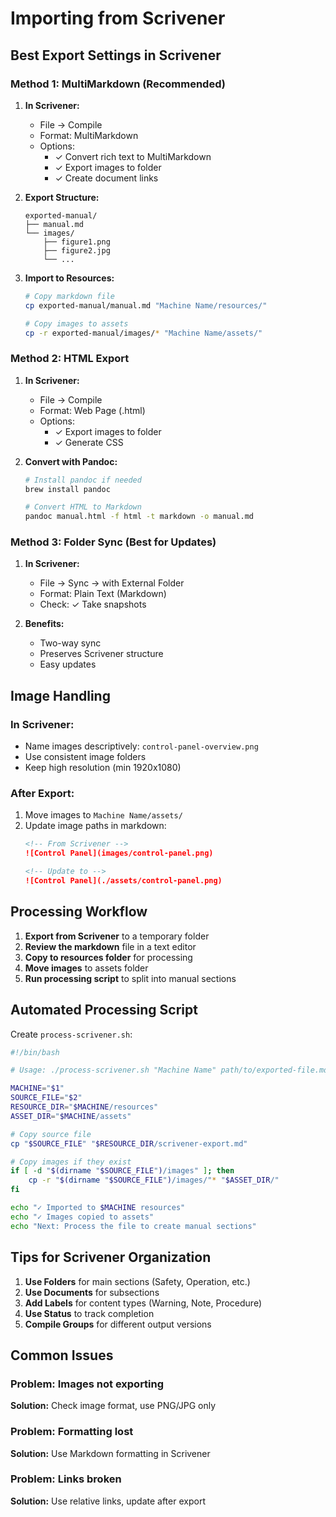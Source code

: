 # Importing from Scrivener

## Best Export Settings in Scrivener

### Method 1: MultiMarkdown (Recommended)

1. **In Scrivener:**
   - File → Compile
   - Format: MultiMarkdown
   - Options:
     - ✓ Convert rich text to MultiMarkdown
     - ✓ Export images to folder
     - ✓ Create document links
   
2. **Export Structure:**
   ```
   exported-manual/
   ├── manual.md
   └── images/
       ├── figure1.png
       ├── figure2.jpg
       └── ...
   ```

3. **Import to Resources:**
   ```bash
   # Copy markdown file
   cp exported-manual/manual.md "Machine Name/resources/"
   
   # Copy images to assets
   cp -r exported-manual/images/* "Machine Name/assets/"
   ```

### Method 2: HTML Export

1. **In Scrivener:**
   - File → Compile
   - Format: Web Page (.html)
   - Options:
     - ✓ Export images to folder
     - ✓ Generate CSS

2. **Convert with Pandoc:**
   ```bash
   # Install pandoc if needed
   brew install pandoc
   
   # Convert HTML to Markdown
   pandoc manual.html -f html -t markdown -o manual.md
   ```

### Method 3: Folder Sync (Best for Updates)

1. **In Scrivener:**
   - File → Sync → with External Folder
   - Format: Plain Text (Markdown)
   - Check: ✓ Take snapshots

2. **Benefits:**
   - Two-way sync
   - Preserves Scrivener structure
   - Easy updates

## Image Handling

### In Scrivener:
- Name images descriptively: `control-panel-overview.png`
- Use consistent image folders
- Keep high resolution (min 1920x1080)

### After Export:
1. Move images to `Machine Name/assets/`
2. Update image paths in markdown:
   ```markdown
   <!-- From Scrivener -->
   ![Control Panel](images/control-panel.png)
   
   <!-- Update to -->
   ![Control Panel](./assets/control-panel.png)
   ```

## Processing Workflow

1. **Export from Scrivener** to a temporary folder
2. **Review the markdown** file in a text editor
3. **Copy to resources folder** for processing
4. **Move images** to assets folder
5. **Run processing script** to split into manual sections

## Automated Processing Script

Create `process-scrivener.sh`:

```bash
#!/bin/bash

# Usage: ./process-scrivener.sh "Machine Name" path/to/exported-file.md

MACHINE="$1"
SOURCE_FILE="$2"
RESOURCE_DIR="$MACHINE/resources"
ASSET_DIR="$MACHINE/assets"

# Copy source file
cp "$SOURCE_FILE" "$RESOURCE_DIR/scrivener-export.md"

# Copy images if they exist
if [ -d "$(dirname "$SOURCE_FILE")/images" ]; then
    cp -r "$(dirname "$SOURCE_FILE")/images/"* "$ASSET_DIR/"
fi

echo "✓ Imported to $MACHINE resources"
echo "✓ Images copied to assets"
echo "Next: Process the file to create manual sections"
```

## Tips for Scrivener Organization

1. **Use Folders** for main sections (Safety, Operation, etc.)
2. **Use Documents** for subsections
3. **Add Labels** for content types (Warning, Note, Procedure)
4. **Use Status** to track completion
5. **Compile Groups** for different output versions

## Common Issues

### Problem: Images not exporting
**Solution:** Check image format, use PNG/JPG only

### Problem: Formatting lost
**Solution:** Use Markdown formatting in Scrivener

### Problem: Links broken
**Solution:** Use relative links, update after export